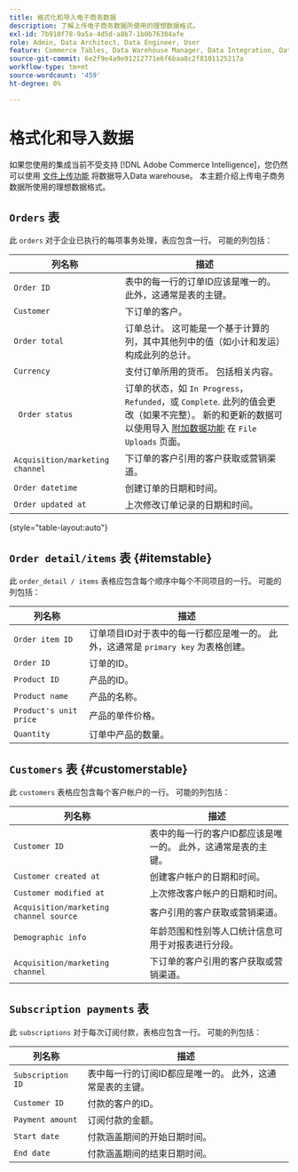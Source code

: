 ```yaml
---
title: 格式化和导入电子商务数据
description: 了解上传电子商务数据所使用的理想数据格式。
exl-id: 7b910f78-9a5a-4d5d-a8b7-1b0b76304afe
role: Admin, Data Architect, Data Engineer, User
feature: Commerce Tables, Data Warehouse Manager, Data Integration, Data Import/Export
source-git-commit: 6e2f9e4a9e91212771e6f6baa8c2f8101125217a
workflow-type: tm+mt
source-wordcount: '459'
ht-degree: 0%

---
```


# 格式化和导入数据

如果您使用的集成当前不受支持 [!DNL Adobe Commerce Intelligence]，您仍然可以使用 [文件上传功能](using-file-uploader.md) 将数据导入Data warehouse。 本主题介绍上传电子商务数据所使用的理想数据格式。

## `Orders` 表

此 `orders` 对于企业已执行的每项事务处理，表应包含一行。 可能的列包括：

| 列名称 | 描述 |
|----|----|
| `Order ID` | 表中的每一行的订单ID应该是唯一的。 此外，这通常是表的主键。 |
| `Customer` | 下订单的客户。 |
| `Order total` | 订单总计。 这可能是一个基于计算的列，其中其他列中的值（如小计和发运）构成此列的总计。 |
| `Currency` | 支付订单所用的货币。 包括相关内容。 |
| ` Order status` | 订单的状态，如 `In Progress`， `Refunded`，或 `Complete`. 此列的值会更改（如果不完整）。 新的和更新的数据可以使用导入 [附加数据功能](../../../data-analyst/importing-data/connecting-data/using-file-uploader.md) 在 `File Uploads` 页面。 |
| `Acquisition/marketing channel` | 下订单的客户引用的客户获取或营销渠道。 |
| `Order datetime` | 创建订单的日期和时间。 |
| `Order updated at` | 上次修改订单记录的日期和时间。 |

{style="table-layout:auto"}

## `Order detail/items` 表 {#itemstable}

此 `order_detail / items` 表格应包含每个顺序中每个不同项目的一行。 可能的列包括：

| 列名称 | 描述 |
|----|----|
| `Order item ID` | 订单项目ID对于表中的每一行都应是唯一的。 此外，这通常是 `primary key` 为表格创建。 |
| `Order ID` | 订单的ID。 |
| `Product ID` | 产品的ID。 |
| `Product name` | 产品的名称。 |
| `Product's unit price` | 产品的单件价格。 |
| `Quantity` | 订单中产品的数量。 |

## `Customers` 表 {#customerstable}

此 `customers` 表格应包含每个客户帐户的一行。 可能的列包括：

| 列名称 | 描述 |
|----|----|
| `Customer ID` | 表中的每一行的客户ID都应该是唯一的。 此外，这通常是表的主键。 |
| `Customer created at` | 创建客户帐户的日期和时间。 |
| `Customer modified at` | 上次修改客户帐户的日期和时间。 |
| `Acquisition/marketing channel source` | 客户引用的客户获取或营销渠道。 |
| `Demographic info` | 年龄范围和性别等人口统计信息可用于对报表进行分段。 |
| `Acquisition/marketing channel` | 下订单的客户引用的客户获取或营销渠道。 |

## `Subscription payments` 表

此 `subscriptions` 对于每次订阅付款，表格应包含一行。 可能的列包括：

| 列名称 | 描述 |
|----|----|
| `Subscription ID` | 表中每一行的订阅ID都应是唯一的。 此外，这通常是表的主键。 |
| `Customer ID` | 付款的客户的ID。 |
| `Payment amount` | 订阅付款的金额。 |
| `Start date` | 付款涵盖期间的开始日期时间。 |
| `End date` | 付款涵盖期间的结束日期时间。 |
